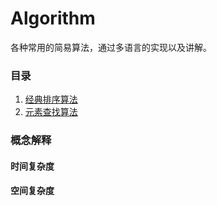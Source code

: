 # Algorithm
各种常用的简易算法，通过多语言的实现以及讲解。

### 目录
1. [经典排序算法](https://github.com/usthooz/algorithm/tree/master/sort)
2. [元素查找算法](https://github.com/usthooz/algorithm/tree/master/search)

### 概念解释
#### 时间复杂度
#### 空间复杂度